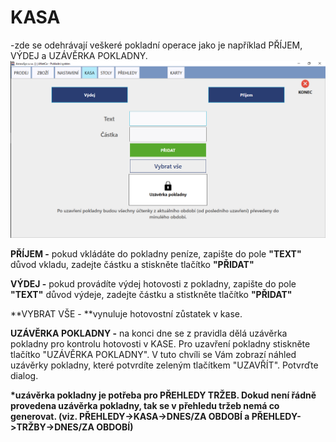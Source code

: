 # KASA

-zde se odehrávají veškeré pokladní operace jako je například PŘÍJEM, VÝDEJ a UZÁVĚRKA POKLADNY.![](/assets/kasa.PNG)

**PŘÍJEM -** pokud vkládáte do pokladny peníze, zapište do pole **"TEXT"** důvod vkladu, zadejte částku a stiskněte tlačítko **"PŘIDAT"**

**VÝDEJ -** pokud provádíte výdej hotovosti z pokladny, zapište do pole **"TEXT"** důvod výdeje, zadejte částku a stistkněte tlačítko **"PŘIDAT"**

**VYBRAT VŠE - **vynuluje hotovostní zůstatek v kase.

**UZÁVĚRKA POKLADNY -** na konci dne se z pravidla dělá uzávěrka pokladny pro kontrolu hotovosti v KASE. Pro uzavření pokladny stiskněte tlačítko "UZÁVĚRKA POKLADNY". V tuto chvíli se Vám zobrazí náhled uzávěrky pokladny, které potvrdíte zeleným tlačítkem "UZAVŘÍT". Potvrďte dialog.

**\*uzávěrka pokladny je potřeba pro PŘEHLEDY TRŽEB. Dokud není řádně provedena uzávěrka pokladny, tak se v přehledu tržeb nemá co generovat. \(viz. PŘEHLEDY-&gt;KASA-&gt;DNES/ZA OBDOBÍ a PŘEHLEDY-&gt;TRŽBY-&gt;DNES/ZA OBDOBÍ\)**

